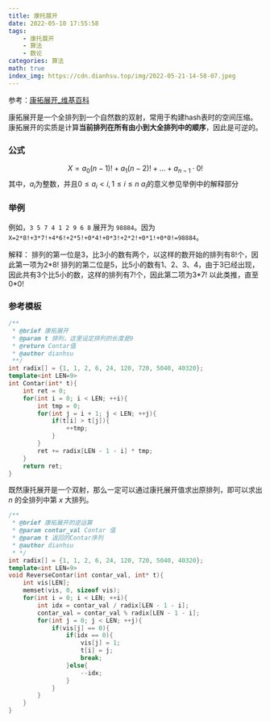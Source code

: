 ```yaml
---
title: 康托展开
date: 2022-05-10 17:55:58
tags: 
    - 康托展开
    - 算法
    - 数论
categories: 算法
math: true
index_img: https://cdn.dianhsu.top/img/2022-05-21-14-58-07.jpeg
---
```



参考：[康拓展开_维基百科](https://zh.wikipedia.org/wiki/%E5%BA%B7%E6%89%98%E5%B1%95%E5%BC%80)

康拓展开是一个全排列到一个自然数的双射，常用于构建hash表时的空间压缩。
康拓展开的实质是计算**当前排列在所有由小到大全排列中的顺序**，因此是可逆的。

### 公式

$$X=a_0(n-1)! + a_{1}(n-2)! + \dots + a_{n-1} \cdot 0!$$
其中，$a_i$为整数，并且$0 \leq a_i < i, 1 \leq i \leq n$
$a_i$的意义参见举例中的解释部分

### 举例
例如，`3 5 7 4 1 2 9 6 8` 展开为 `98884`。因为`X=2*8!+3*7!+4*6!+2*5!+0*4!+0*3!+2*2!+0*1!+0*0!=98884`。

解释：
排列的第一位是3，比3小的数有两个，以这样的数开始的排列有8!个，因此第一项为2\*8!
排列的第二位是5，比5小的数有1、2、3、4，由于3已经出现，因此共有3个比5小的数，这样的排列有7!个，因此第二项为3\*7!
以此类推，直至0\*0!

### 参考模板

```cpp
/**
 * @brief 康拓展开
 * @param t 排列，这里设定排列的长度是9
 * @return Contar值
 * @author dianhsu
 **/
int radix[] = {1, 1, 2, 6, 24, 120, 720, 5040, 40320};
template<int LEN=9>
int Contar(int* t){
    int ret = 0;
    for(int i = 0; i < LEN; ++i){
        int tmp = 0;
        for(int j = i + 1; j < LEN; ++j){
            if(t[i] > t[j]){
                ++tmp;
            }
        }
        ret += radix[LEN - 1 - i] * tmp;
    }
    return ret;
}
```

既然康托展开是一个双射，那么一定可以通过康托展开值求出原排列，即可以求出 $n$ 的全排列中第 $x$ 大排列。

```cpp
/**
 * @brief 康拓展开的逆运算
 * @param contar_val Contar 值
 * @param t 返回的Contar序列
 * @author dianhsu
 * */
int radix[] = {1, 1, 2, 6, 24, 120, 720, 5040, 40320};
template<int LEN=9>
void ReverseContar(int contar_val, int* t){
    int vis[LEN];
    memset(vis, 0, sizeof vis);
    for(int i = 0; i < LEN; ++i){
        int idx = contar_val / radix[LEN - 1 - i];
        contar_val = contar_val % radix[LEN - 1 - i];
        for(int j = 0; j < LEN; ++j){
            if(vis[j] == 0){
                if(idx == 0){
                    vis[j] = 1;
                    t[i] = j;
                    break;
                }else{
                    --idx;
                }
            }
        }
    }
}
```